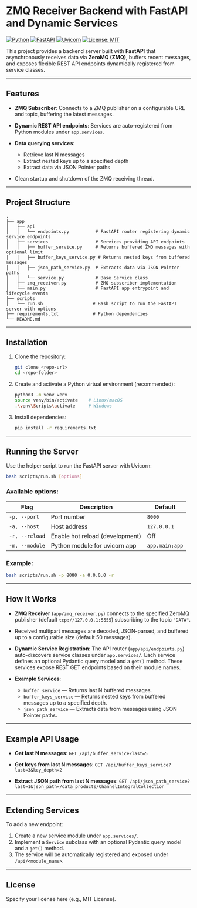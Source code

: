 # ZMQ Receiver Backend with FastAPI and Dynamic Services

[![Python](https://img.shields.io/badge/python-3.10%2B-blue.svg)](https://www.python.org/)
[![FastAPI](https://img.shields.io/badge/FastAPI-0.110.0-green.svg)](https://fastapi.tiangolo.com/)
[![Uvicorn](https://img.shields.io/badge/Uvicorn-0.29.0-blue.svg)](https://www.uvicorn.org/)
[![License: MIT](https://img.shields.io/badge/license-MIT-green.svg)](https://opensource.org/licenses/MIT)

This project provides a backend server built with **FastAPI** that asynchronously receives data via **ZeroMQ (ZMQ)**, buffers recent messages, and exposes flexible REST API endpoints dynamically registered from service classes.

---

## Features

* **ZMQ Subscriber**: Connects to a ZMQ publisher on a configurable URL and topic, buffering the latest messages.
* **Dynamic REST API endpoints**: Services are auto-registered from Python modules under `app.services`.
* **Data querying services**:

  * Retrieve last N messages
  * Extract nested keys up to a specified depth
  * Extract data via JSON Pointer paths
* Clean startup and shutdown of the ZMQ receiving thread.

---

## Project Structure

```
.
├── app
│   ├── api
│   │   └── endpoints.py          # FastAPI router registering dynamic service endpoints
│   ├── services                  # Services providing API endpoints
│   │   ├── buffer_service.py     # Returns buffered ZMQ messages with optional limit
│   │   ├── buffer_keys_service.py # Returns nested keys from buffered messages
│   │   ├── json_path_service.py  # Extracts data via JSON Pointer paths
│   │   └── service.py            # Base Service class
│   ├── zmq_receiver.py           # ZMQ subscriber implementation
│   └── main.py                   # FastAPI app entrypoint and lifecycle events
├── scripts
│   └── run.sh                   # Bash script to run the FastAPI server with options
├── requirements.txt             # Python dependencies
└── README.md
```

---

## Installation

1. Clone the repository:

   ```bash
   git clone <repo-url>
   cd <repo-folder>
   ```

2. Create and activate a Python virtual environment (recommended):

   ```bash
   python3 -m venv venv
   source venv/bin/activate    # Linux/macOS
   .\venv\Scripts\activate     # Windows
   ```

3. Install dependencies:

   ```bash
   pip install -r requirements.txt
   ```

---

## Running the Server

Use the helper script to run the FastAPI server with Uvicorn:

```bash
bash scripts/run.sh [options]
```

### Available options:

| Flag           | Description                     | Default        |
| -------------- | ------------------------------- | -------------- |
| `-p, --port`   | Port number                     | `8000`         |
| `-a, --host`   | Host address                    | `127.0.0.1`    |
| `-r, --reload` | Enable hot reload (development) | Off            |
| `-m, --module` | Python module for uvicorn app   | `app.main:app` |

### Example:

```bash
bash scripts/run.sh -p 8080 -a 0.0.0.0 -r
```

---

## How It Works

* **ZMQ Receiver** (`app/zmq_receiver.py`) connects to the specified ZeroMQ publisher (default `tcp://127.0.0.1:5555`) subscribing to the topic `"DATA"`.
* Received multipart messages are decoded, JSON-parsed, and buffered up to a configurable size (default 50 messages).
* **Dynamic Service Registration**:
  The API router (`app/api/endpoints.py`) auto-discovers service classes under `app.services/`. Each service defines an optional Pydantic query model and a `get()` method. These services expose REST GET endpoints based on their module names.
* **Example Services**:

  * `buffer_service` — Returns last N buffered messages.
  * `buffer_keys_service` — Returns nested keys from buffered messages up to a specified depth.
  * `json_path_service` — Extracts data from messages using JSON Pointer paths.

---

## Example API Usage

* **Get last N messages**:
  `GET /api/buffer_service?last=5`

* **Get keys from last N messages**:
  `GET /api/buffer_keys_service?last=3&key_depth=2`

* **Extract JSON path from last N messages**:
  `GET /api/json_path_service?last=1&json_path=/data_products/ChannelIntegralCollection`

---

## Extending Services

To add a new endpoint:

1. Create a new service module under `app.services/`.
2. Implement a `Service` subclass with an optional Pydantic query model and a `get()` method.
3. The service will be automatically registered and exposed under `/api/<module_name>`.

---

## License

Specify your license here (e.g., MIT License).

